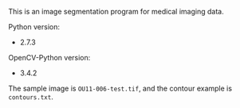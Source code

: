 This is an image segmentation program for medical imaging data. 

Python version:
- 2.7.3

OpenCV-Python version:
- 3.4.2

The sample image is ```OU11-006-test.tif```, and the contour example is ```contours.txt```.
